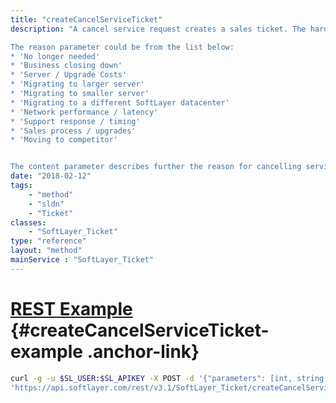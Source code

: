 ```yaml
---
title: "createCancelServiceTicket"
description: "A cancel service request creates a sales ticket. The hardware ID parameter is required to determine which server is to be cancelled. 

The reason parameter could be from the list below: 
* 'No longer needed'
* 'Business closing down'
* 'Server / Upgrade Costs'
* 'Migrating to larger server'
* 'Migrating to smaller server'
* 'Migrating to a different SoftLayer datacenter'
* 'Network performance / latency'
* 'Support response / timing'
* 'Sales process / upgrades'
* 'Moving to competitor'


The content parameter describes further the reason for cancelling service. "
date: "2018-02-12"
tags:
    - "method"
    - "sldn"
    - "Ticket"
classes:
    - "SoftLayer_Ticket"
type: "reference"
layout: "method"
mainService : "SoftLayer_Ticket"
---
```


# [REST Example](#createCancelServiceTicket-example) <a href="/article/rest/"><i class="fas fa-question"></i></a> {#createCancelServiceTicket-example .anchor-link} 
```bash
curl -g -u $SL_USER:$SL_APIKEY -X POST -d '{"parameters": [int, string, string, enum]}' \
'https://api.softlayer.com/rest/v3.1/SoftLayer_Ticket/createCancelServiceTicket'
```
